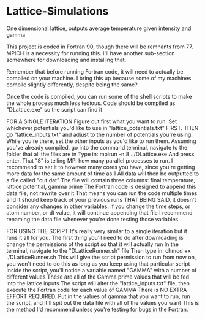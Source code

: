 # Lattice-Simulations
One dimensional lattice, outputs average temperature given intensity and gamma


This project is coded in Fortran 90, though there will be remnants from 77.
MPICH is a necessity for running this.
I'll have another sub-section somewhere for downloading and installing that.

Remember that before running Fortran code, it will need to actually be compiled on your machine.
I bring this up because some of my machines compile slightly differently, despite being the same?

Once the code is compiled, you can run some of the shell scripts to make the whole process much less tedious.
Code should be compiled as "DLattice.exe" so the script can find it

FOR A SINGLE ITERATION
Figure out first what you want to run. Set whichever potentials you'd like to use in "lattice_potentials.txt" FIRST.
THEN go "lattice_inputs.txt" and adjust to the number of potentials you're using.
While you're there, set the other inputs as you'd like to run them.
Assuming you've already compiled, go into the command terminal, navigate to the folder that all the files are in
Type in:
    mpirun -n 8 ../DLattice.exe
And press enter. That "8" is telling MPI how many parallel processes to run. 
I recommend to set it to however many cores you have, since you're getting more data for the same amount of time as 1
All data will then be outputted to a file called "out.dat"
The file will contain three columns: final temperature, lattice potential, gamma prime
The Fortran code is designed to append this data file, not rewrite over it
That means you can run the code multiple times and it should keep track of your previous runs
THAT BEING SAID, it doesn't consider any changes in other variables.
If you change the time steps, or atom number, or dt value, it will continue appending that file
I recommend renaming the data file whenever you're done testing those variables

FOR USING THE SCRIPT
It's really very similar to a single iteration but it runs it all for you.
The first thing you'll need to do after downloading is change the permissions of the script so that it will actually run
In the terminal, navigate to the "DLatticeRunner.sh" file
Then type in:
    chmod +x ./DLatticeRunner.sh
This will give the script permission to run from now on, you won't need to do this as long as you keep using that particular script
Inside the script, you'll notice a variable named "GAMMA" with a number of different values
These are all of the Gamma prime values that will be fed into the lattice inputs
The script will alter the "lattice_inputs.txt" file, then execute the Fortran code for each value of GAMMA
There is NO EXTRA EFFORT REQUIRED.
Put in the values of gamma that you want to run, run the script, and it'll spit out the data file with all of the values you want
This is the method I'd recommend unless you're testing for bugs in the Fortran.
